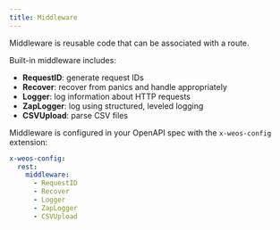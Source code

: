 ```yaml
---
title: Middleware
---
```


Middleware is reusable code that can be associated with a route.

Built-in middleware includes:
- **RequestID**: generate request IDs
- **Recover**: recover from panics and handle appropriately
- **Logger**: log information about HTTP requests
- **ZapLogger**: log using structured, leveled logging
- **CSVUpload**: parse CSV files

Middleware is configured in your OpenAPI spec with the `x-weos-config`
extension:

```yaml
x-weos-config:
  rest:
    middleware:
      - RequestID
      - Recover
      - Logger
      - ZapLogger
      - CSVUpload
```
